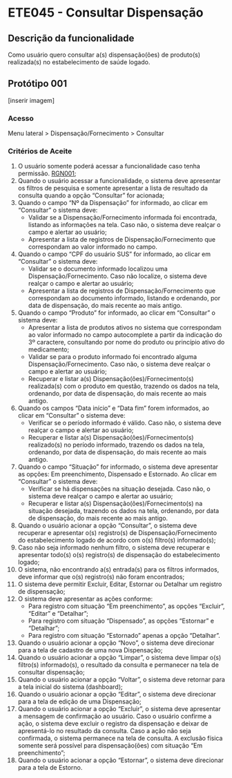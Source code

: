 # ETE045 - Consultar Dispensação <!-- Estou criando do zero este .md de acordo com o docx. -->

## Descrição da funcionalidade 

Como usuário quero consultar a(s) dispensação(ões) de produto(s) realizada(s) no estabelecimento de saúde logado. 

## Protótipo 001 

[inserir imagem]

### Acesso
Menu lateral > Dispensação/Fornecimento > Consultar 

### Critérios de Aceite 

1. O usuário somente poderá acessar a funcionalidade caso tenha permissão. [RGN001](DocumentoDeRegrasv2.md#rgn001); 
2. Quando o usuário acessar a funcionalidade, o sistema deve apresentar os filtros de pesquisa e somente apresentar a lista de resultado da consulta quando a opção “Consultar” for acionada;  
3. Quando o campo “Nº da Dispensação” for informado, ao clicar em “Consultar” o sistema deve: 
    - Validar se a Dispensação/Fornecimento informada foi encontrada, listando as informações na tela. Caso não, o sistema deve realçar o campo e alertar ao usuário;  
    - Apresentar a lista de registros de Dispensação/Fornecimento que correspondam ao valor informado no campo. 
4. Quando o campo “CPF do usuário SUS” for informado, ao clicar em “Consultar” o sistema deve: 
    - Validar se o documento informado localizou uma Dispensação/Fornecimento. Caso não localize, o sistema deve realçar o campo e alertar ao usuário; 
    - Apresentar a lista de registros de Dispensação/Fornecimento que correspondam ao documento informado, listando e ordenando, por data de dispensação, do mais recente ao mais antigo. 
5. Quando o campo “Produto” for informado, ao clicar em “Consultar” o sistema deve: 
    - Apresentar a lista de produtos ativos no sistema que correspondam ao valor informado no campo autocomplete a partir da indicação do 3º caractere, consultando por nome do produto ou princípio ativo do medicamento; 
    - Validar se para o produto informado foi encontrado alguma Dispensação/Fornecimento. Caso não, o sistema deve realçar o campo e alertar ao usuário; 
    - Recuperar e listar a(s) Dispensação(ões)/Fornecimento(s) realizada(s) com o produto em questão, trazendo os dados na tela, ordenando, por data de dispensação, do mais recente ao mais antigo. 
6. Quando os campos “Data início” e “Data fim” forem informados, ao clicar em “Consultar” o sistema deve: 
    - Verificar se o período informado é válido.  Caso não, o sistema deve realçar o campo e alertar ao usuário;  
    - Recuperar e listar a(s) Dispensação(ões)/Fornecimento(s) realizado(s) no período informado, trazendo os dados na tela, ordenando, por data de dispensação, do mais recente ao mais antigo. 
7. Quando o campo “Situação” for informado, o sistema deve apresentar as opções: Em preenchimento, Dispensado e Estornado. Ao clicar em “Consultar” o sistema deve: 
    - Verificar se há dispensações na situação desejada.  Caso não, o sistema deve realçar o campo e alertar ao usuário; 
    - Recuperar e listar a(s) Dispensação(ões)/Fornecimento(s) na situação desejada, trazendo os dados na tela, ordenando, por data de dispensação, do mais recente ao mais antigo. 
8. Quando o usuário acionar a opção “Consultar”, o sistema deve recuperar e apresentar o(s) registro(s) de Dispensação/Fornecimento do estabelecimento logado de acordo com o(s) filtro(s) informado(s);  
9. Caso não seja informado nenhum filtro, o sistema deve recuperar e apresentar todo(s) o(s) registro(s) de dispensação do estabelecimento logado;  
10. O sistema, não encontrando a(s) entrada(s) para os filtros informados, deve informar que o(s) registro(s) não foram encontrados; 
11. O sistema deve permitir Excluir, Editar, Estornar ou Detalhar um registro de dispensação;  
12. O sistema deve apresentar as ações conforme:  
    - Para registro com situação “Em preenchimento”, as opções “Excluir”, “Editar” e “Detalhar”;    
    - Para registro com situação “Dispensado”, as opções “Estornar” e “Detalhar”;  
    - Para registro com situação “Estornado” apenas a opção “Detalhar”.  
13. Quando o usuário acionar a opção “Novo”, o sistema deve direcionar para a tela de cadastro de uma nova Dispensação; 
14. Quando o usuário acionar a opção “Limpar”, o sistema deve limpar o(s) filtro(s) informado(s), o resultado da consulta e permanecer na tela de consultar dispensação;   
15. Quando o usuário acionar a opção “Voltar”, o sistema deve retornar para a tela inicial do sistema (dashboard);  
16. Quando o usuário acionar a opção “Editar”, o sistema deve direcionar para a tela de edição de uma Dispensação; 
17. Quando o usuário acionar a opção “Excluir”, o sistema deve apresentar a mensagem de confirmação ao usuário. Caso o usuário confirme a ação, o sistema deve excluir o registro da dispensação e deixar de apresentá-lo no resultado da consulta. Caso a ação não seja confirmada, o sistema permanece na tela de consulta. A exclusão física somente será possível para dispensação(ões) com situação “Em preenchimento”;  
18. Quando o usuário acionar a opção “Estornar”, o sistema deve direcionar para a tela de Estorno. 

 